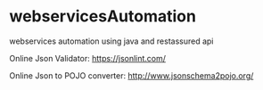 # webservicesAutomation
webservices automation using java and restassured api

Online Json Validator: https://jsonlint.com/

Online Json to POJO converter: http://www.jsonschema2pojo.org/
